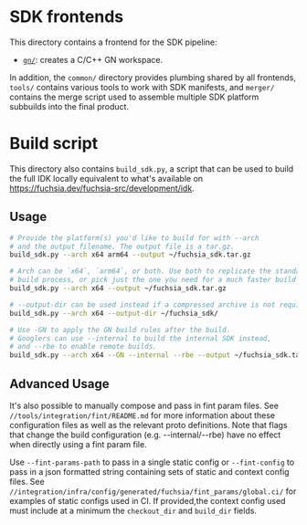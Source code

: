 SDK frontends
=============

This directory contains a frontend for the SDK pipeline:
- [`gn/`](gn): creates a C/C++ GN workspace.

In addition, the `common/` directory provides plumbing shared by all frontends, 
`tools/` contains various tools to work with SDK manifests, and `merger/` 
contains the merge script used to assemble multiple SDK platform subbuilds 
into the final product.


Build script
============

This directory also contains `build_sdk.py`, a script that can be used to 
build the full IDK locally equivalent to what's available 
on https://fuchsia.dev/fuchsia-src/development/idk. 

## Usage
```bash
# Provide the platform(s) you'd like to build for with --arch
# and the output filename. The output file is a tar.gz.
build_sdk.py --arch x64 arm64 --output ~/fuchsia_sdk.tar.gz

# Arch can be `x64`, `arm64`, or both. Use both to replicate the standard
# build process, or pick just the one you need for a much faster build time.
build_sdk.py --arch x64 --output ~/fuchsia_sdk.tar.gz

# --output-dir can be used instead if a compressed archive is not required.
build_sdk.py --arch x64 --output-dir ~/fuchsia_sdk/

# Use -GN to apply the GN build rules after the build.
# Googlers can use --internal to build the internal SDK instead,
# and --rbe to enable remote builds.
build_sdk.py --arch x64 --GN --internal --rbe --output ~/fuchsia_sdk.tar.gz
```

## Advanced Usage
It's also possible to manually compose and pass in fint param files. 
See `//tools/integration/fint/README.md` for more information about these 
configuration files as well as the relevant proto definitions. Note that 
flags that change the build configuration (e.g. --internal/--rbe) have no 
effect when directly using a fint param file.

Use `--fint-params-path` to pass in a single static config 
or `--fint-config` to pass in a json formatted string 
containing sets of static and context config files. See 
`//integration/infra/config/generated/fuchsia/fint_params/global.ci/` 
for examples of static configs used in CI. If provided,the context config 
used must include at a minimum the `checkout_dir` and `build_dir` fields.
